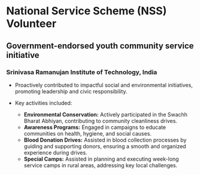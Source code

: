 # National Service Scheme (NSS) Volunteer
## Government-endorsed youth community service initiative
### Srinivasa Ramanujan Institute of Technology, India

- Proactively contributed to impactful social and environmental initiatives, promoting leadership and civic responsibility.

- Key activities included:
  - **Environmental Conservation:** Actively participated in the Swachh Bharat Abhiyan, contributing to community cleanliness drives.
  - **Awareness Programs:** Engaged in campaigns to educate communities on health, hygiene, and social causes.
  - **Blood Donation Drives:** Assisted in blood collection processes by guiding and supporting donors, ensuring a smooth and organized experience during drives.
  - **Special Camps:** Assisted in planning and executing week-long service camps in rural areas, addressing key local challenges.
